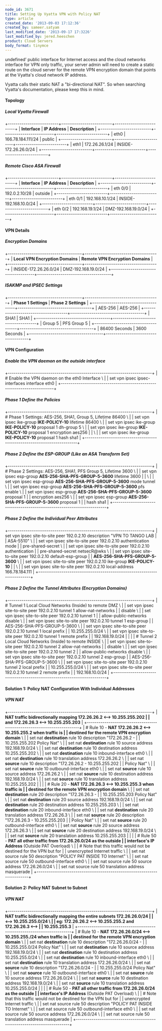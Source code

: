 ```yaml
---
node_id: 3671
title: Setting Up Vyatta VPN with Policy NAT
type: article
created_date: '2013-09-03 17:12:36'
created_by: sameer.satyam
last_modified_date: '2013-09-17 17:3226'
last_modified_by: jered.heeschen
product: Cloud Servers
body_format: tinymce
---
```


undefined&rsquo; public interface for Internet access and the cloud networks
interface for VPN only traffic, your server admin will need to create a
static route on the cloud server for the remote VPN encryption domain
that points at the Vyatta's cloud network IP address.

Vyatta calls their static NAT a "bi-directional NAT". So when searching
Vyatta's documentation, please keep this in mind.

#### Topology

##### Local Vyatta Firewall

+--------------------------+--------------------------+--------------------------+
| **Interface**            | **IP Address**           | **Description**          |
+--------------------------+--------------------------+--------------------------+
| eth0                     | 166.78.184.111/24        | public                   |
+--------------------------+--------------------------+--------------------------+
| eth1                     | 172.26.26.1/24           | INSIDE-172.26.26.0/24    |
+--------------------------+--------------------------+--------------------------+

##### Remote Cisco ASA Firewall

+--------------------------+--------------------------+--------------------------+
| **Interface**            | **IP Address**           | **Description**          |
+--------------------------+--------------------------+--------------------------+
| eth 0/0                  | 192.0.2.10/28            | outside                  |
+--------------------------+--------------------------+--------------------------+
| eth 0/1                  | 192.168.10.1/24          | INSIDE-192.168.10.0/24   |
+--------------------------+--------------------------+--------------------------+
| eth 0/2                  | 192.168.19.1/24          | DMZ-192.168.19.0/24      |
+--------------------------+--------------------------+--------------------------+

#### VPN Details

##### Encryption Domains

+--------------------------------------+--------------------------------------+
| **Local VPN Encryption Domains**     | **Remote VPN Encryption Domains**    |
+--------------------------------------+--------------------------------------+
| INSIDE-172.26.26.0/24                | DMZ-192.168.19.0/24                  |
+--------------------------------------+--------------------------------------+

##### ISAKMP and IPSEC Settings

+--------------------------------------+--------------------------------------+
| **Phase 1 Settings**                 | **Phase 2 Settings**                 |
+--------------------------------------+--------------------------------------+
| AES-256                              | AES-256                              |
+--------------------------------------+--------------------------------------+
| SHA1                                 | SHA1                                 |
+--------------------------------------+--------------------------------------+
| Group 5                              | PFS Group 5                          |
+--------------------------------------+--------------------------------------+
| 86400 Seconds                        | 3600 Seconds                         |
+--------------------------------------+--------------------------------------+

#### VPN Configuration

##### Enable the VPN daemon on the outside interface

+--------------------------------------------------------------------------+
| \# Enable the VPN daemon on the eth0 Interface \                         |
|  set vpn ipsec ipsec-interfaces interface eth0                           |
+--------------------------------------------------------------------------+

##### Phase 1 Define the Policies

+--------------------------------------------------------------------------+
| \# Phase 1 Settings: AES-256, SHA1, Group 5, Lifetime 86400 \            |
|  set vpn ipsec ike-group **IKE-POLICY-10** lifetime 86400 \              |
|  set vpn ipsec ike-group **IKE-POLICY-10** proposal 1 dh-group 5 \       |
|  set vpn ipsec ike-group **IKE-POLICY-10** proposal 1 encryption aes256  |
| \                                                                        |
|  set vpn ipsec ike-group **IKE-POLICY-10** proposal 1 hash sha1          |
+--------------------------------------------------------------------------+

##### Phase 2 Define the ESP-GROUP (Like an ASA Transform Set)

+--------------------------------------------------------------------------+
| \# Phase 2 Settings: AES-256, SHA1, PFS Group 5, Lifetime 3600 \         |
|  set vpn ipsec esp-group **AES-256-SHA-PFS-GROUP-5-3600** lifetime 3600  |
| \                                                                        |
|  set vpn ipsec esp-group **AES-256-SHA-PFS-GROUP-5-3600** mode tunnel \  |
|  set vpn ipsec esp-group **AES-256-SHA-PFS-GROUP-5-3600** pfs enable \   |
|  set vpn ipsec esp-group **AES-256-SHA-PFS-GROUP-5-3600** proposal 1     |
| encryption aes256 \                                                      |
|  set vpn ipsec esp-group **AES-256-SHA-PFS-GROUP-5-3600** proposal 1     |
| hash sha1                                                                |
+--------------------------------------------------------------------------+

##### Phase 2 Define the Individual Peer Attributes

+--------------------------------------------------------------------------+
| set vpn ipsec site-to-site peer 192.0.2.10 description "VPN TO TANGO LAB |
| ASA-5510" \                                                              |
|  set vpn ipsec site-to-site peer 192.0.2.10 authentication mode          |
| pre-shared-secret \                                                      |
|  set vpn ipsec site-to-site peer 192.0.2.10 authentication               |
| pre-shared-secret netsecR@wks \                                          |
|  set vpn ipsec site-to-site peer 192.0.2.10 default-esp-group            |
| **AES-256-SHA-PFS-GROUP-5-3600** \                                       |
|  set vpn ipsec site-to-site peer 192.0.2.10 ike-group **IKE-POLICY-10**  |
| \                                                                        |
|  set vpn ipsec site-to-site peer 192.0.2.10 local-address 166.78.184.111 |
+--------------------------------------------------------------------------+

##### Phase 2 Define the Tunnel Attributes (Encryption Domains)

+--------------------------------------------------------------------------+
| \# Tunnel 1 Local Cloud Networks (Inside) to remote DMZ \                |
|  set vpn ipsec site-to-site peer 192.0.2.10 tunnel 1 allow-nat-networks  |
| disable \                                                                |
|  set vpn ipsec site-to-site peer 192.0.2.10 tunnel 1                     |
| allow-public-networks disable \                                          |
|  set vpn ipsec site-to-site peer 192.0.2.10 tunnel 1 esp-group           |
| AES-256-SHA-PFS-GROUP-5-3600 \                                           |
|  set vpn ipsec site-to-site peer 192.0.2.10 tunnel 1 local prefix        |
| 10.255.255.0/24 \                                                        |
|  set vpn ipsec site-to-site peer 192.0.2.10 tunnel 1 remote prefix       |
| 192.168.19.0/24                                                          |
|                                                                          |
| \# Tunnel 2 Local Cloud Networks (Inside) to remote INSIDE \             |
|  set vpn ipsec site-to-site peer 192.0.2.10 tunnel 2 allow-nat-networks  |
| disable \                                                                |
|  set vpn ipsec site-to-site peer 192.0.2.10 tunnel 2                     |
| allow-public-networks disable \                                          |
|  set vpn ipsec site-to-site peer 192.0.2.10 tunnel 2 esp-group           |
| AES-256-SHA-PFS-GROUP-5-3600 \                                           |
|  set vpn ipsec site-to-site peer 192.0.2.10 tunnel 2 local prefix        |
| 10.255.255.0/24 \                                                        |
|  set vpn ipsec site-to-site peer 192.0.2.10 tunnel 2 remote prefix       |
| 192.168.10.0/24                                                          |
+--------------------------------------------------------------------------+

#### Solution 1: Policy NAT Configuration With Individual Addresses

##### VPN NAT

+--------------------------------------------------------------------------+
| **NAT traffic bidirectionally mapping 172.26.26.2 \<--\> 10.255.255.202  |
| and 172.26.26.3 \<--\> 10.255.255.203**                                  |
+--------------------------------------------------------------------------+
| \# Rule 10 - **NAT 172.26.26.2 \<--\> 10.255.255.2 when traffic is       |
| destined for the remote VPN encryption domain** \                        |
|  set nat **destination** rule 10 description "172.26.26.2 -              |
| 10.255.255.202 Policy Nat" \                                             |
|  set nat **destination** rule 10 source address 192.168.19.0/24 \        |
|  set nat **destination** rule 10 destination address 10.255.255.202 \    |
|  set nat **destination** rule 10 inbound-interface eth0 \                |
|  set nat **destination** rule 10 translation address 172.26.26.2 \       |
|  set nat **source** rule 10 description "172.26.26.2 - 10.255.255.202    |
| Policy Nat" \                                                            |
|  set nat **source** rule 10 outbound-interface eth0 \                    |
|  set nat **source** rule 10 source address 172.26.26.2 \                 |
|  set nat **source** rule 10 destination address 192.168.19.0/24 \        |
|  set nat **source** rule 10 translation address 10.255.255.202           |
|                                                                          |
| \# Rule 20 - **NAT 172.26.26.3 \<--\> 10.255.255.3 when traffic is       |
| destined for the remote VPN encryption domain** \                        |
|  set nat **destination** rule 20 description "172.26.26.3 -              |
| 10.255.255.203 Policy Nat" \                                             |
|  set nat **destination** rule 20 source address 192.168.19.0/24 \        |
|  set nat **destination** rule 20 destination address 10.255.255.203 \    |
|  set nat **destination** rule 20 inbound-interface eth0 \                |
|  set nat **destination** rule 20 translation address 172.26.26.3 \       |
|  set nat **source** rule 20 description "172.26.26.3 - 10.255.255.203    |
| Policy Nat" \                                                            |
|  set nat **source** rule 20 outbound-interface eth0 \                    |
|  set nat **source** rule 20 source address 172.26.26.3 \                 |
|  set nat **source** rule 20 destination address 192.168.19.0/24 \        |
|  set nat **source** rule 20 translation address 10.255.255.203           |
|                                                                          |
| \# Rule 50 - **PAT all other traffic from 172.26.26.0/24 as the outside  |
| interface's IP Address** (Outside PAT Overload) \                        |
|  \# Note that this traffic would not be destined for the VPN but for     |
| unencrypted Internet traffic \                                           |
|  set nat source rule 50 description "POLICY PAT INSIDE TO Internet" \    |
|  set nat source rule 50 outbound-interface eth0 \                        |
|  set nat source rule 50 source address 172.26.26.0/24 \                  |
|  set nat source rule 50 translation address masquerade                   |
+--------------------------------------------------------------------------+

#### Solution 2: Policy NAT Subnet to Subnet

##### VPN NAT

+--------------------------------------------------------------------------+
| **NAT traffic bidirectionally mapping the entire subnets 172.26.26.0/24  |
| \<--\> 10.255.255.0/24 \                                                 |
|  eg: 172.26.26.2 \<--\> 10.255.255.2 and 172.26.26.3 \<--\>              |
| 10.255.255.3**                                                           |
+--------------------------------------------------------------------------+
| \# Rule 10 - **NAT 172.26.26.0/24 \<--\> 10.255.255./24 when traffic is  |
| destined for the remote VPN encryption domain** \                        |
|  set nat **destination** rule 10 description "172.26.26.0/24 -           |
| 10.255.255.0/24 Policy Nat" \                                            |
|  set nat **destination** rule 10 source address 192.168.19.0/24 \        |
|  set nat **destination** rule 10 destination address 10.255.255.0/24 \   |
|  set nat **destination** rule 10 inbound-interface eth0 \                |
|  set nat **destination** rule 10 translation address 172.26.26.0/24 \    |
|  set nat **source** rule 10 description "172.26.26.0/24 -                |
| 10.255.255.0/24 Policy Nat" \                                            |
|  set nat **source** rule 10 outbound-interface eth0 \                    |
|  set nat **source** rule 10 source address 172.26.26.0/24 \              |
|  set nat **source** rule 10 destination address 192.168.19.0/24 \        |
|  set nat **source** rule 10 translation address 10.255.255.0/24          |
|                                                                          |
| \# Rule 50 - **PAT all other traffic from 172.26.26.0/24 as the outside  |
| interface's IP Address** (Outside PAT Overload) \                        |
|  \# Note that this traffic would not be destined for the VPN but for     |
| unencrypted Internet traffic \                                           |
|  set nat source rule 50 description "POLICY PAT INSIDE TO Internet" \    |
|  set nat source rule 50 outbound-interface eth0 \                        |
|  set nat source rule 50 source address 172.26.26.0/24 \                  |
|  set nat source rule 50 translation address masquerade                   |
+--------------------------------------------------------------------------+



